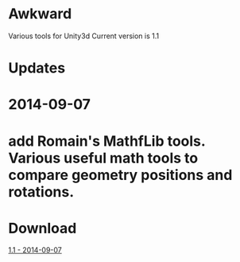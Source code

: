 Awkward
=======

Various tools for Unity3d
Current version is 1.1

Updates
=======

# 2014-09-07
 # add Romain's MathfLib tools. Various useful math tools to compare geometry positions and rotations.

Download
========

[1.1 - 2014-09-07](http://www.andreberlemont.com/awkward/awkward_2014-09-07_1.1.unitypackage)